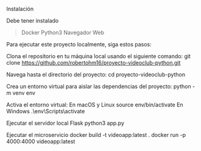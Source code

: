 Instalación

Debe tener instalado
> Docker
> Python3
> Navegador Web

Para ejecutar este proyecto localmente, siga estos pasos:

Clona el repositorio en tu máquina local usando el siguiente comando:
git clone https://github.com/robertohm16/proyecto-videoclub-python.git

Navega hasta el directorio del proyecto:
cd proyecto-videoclub-python

Crea un entorno virtual para aislar las dependencias del proyecto:
python -m venv env

Activa el entorno virtual:
En macOS y Linux
  source env/bin/activate
En Windows
.\env\Scripts\activate

Ejecutar el servidor local Flask
python3 app.py

Ejecutar el microservicio
docker build -t videoapp:latest .
docker run -p 4000:4000 videoapp:latest

